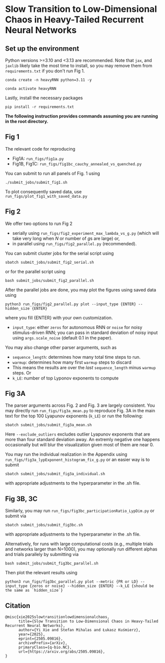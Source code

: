 # Slow Transition to Low-Dimensional Chaos in Heavy-Tailed Recurrent Neural Networks

## Set up the environment
Python versions >=3.10 and <3.13 are recommended. Note that `jax`, and `jaxlib` likely take the most time to install, so you may remove them from `requirements.txt` if you don't run Fig 1.
```
conda create -n heavyRNN python=3.11 -y
```
```
conda activate heavyRNN
```
Lastly, install the necessary packages
```
pip install -r requirements.txt
```

**The following instruction provides commands assuming you are running in the root directory.**

## Fig 1
The relevant code for reproducing
* Fig1A: `run_figs/fig1a.py`
* Fig1B, Fig1C: `run_figs/fig1bc_cauchy_annealed_vs_quenched.py`

You can submit to run all panels of Fig. 1 using
```
./submit_jobs/submit_fig1.sh
```
To plot consequently saved data, use `run_figs/plot_fig1_with_saved_data.py`

## Fig 2
We offer two options to run Fig 2 
* serially using `run_figs/fig2_experiment_max_lambda_vs_g.py` (which will take very long when $N$ or number of $g$s are large) or, 
* in parallel using `run_figs/fig2_parallel.py` (recommended).

You can submit cluster jobs for the serial script using
```
sbatch submit_jobs/submit_fig2_serial.sh
```
or for the parallel script using
```
bash submit_jobs/submit_fig2_parallel.sh
```
After the parallel jobs are done, you may plot the figures using saved data using
```
python3 run_figs/fig2_parallel.py plot --input_type {ENTER} --hidden_size {ENTER}
```
where you fill {ENTER} with your own customization.
* `input_type`: either `zeros` for autonomous RNN or `noise` for noisy stimulus-driven RNN; you can pass in standard deviation of noisy input using `args.scale_noise` (default $0.1$ in the paper).

You may also change other parser arguments, such as 
* `sequence_length`: determines how many total time steps to run.
* `warmup`: determines how many first `warmup` steps to discard
* This means the results are over the *last* `sequence_length` minus `warmup` steps.
Or
* `k_LE`: number of top Lyponov exponents to compute

## Fig 3A
The parser arguments across Fig. 2 and Fig. 3 are largely consistent. You may directly run `run_figs/fig3a_mean.py` to reproduce Fig. 3A in the main text for the top 100 Lyapunov exponents (`k_LE`) or run the following:
```
sbatch submit_jobs/submit_fig3a_mean.sh
```
Here `--exclude_outliers` excludes outlier Lyapunov exponents that are more than four standard deviation away. An extremly negative one happens occasionally but will blur the visualization given most of them are near 0.

You may run the individual realization in the Appendix using `run_figs/fig3a_lypExponent_histogram_fix_g.py` or an easier way is to submit
```
sbatch submit_jobs/submit_fig3a_individual.sh
```
with appropriate adjustments to the hyperparameter in the .sh file.

## Fig 3B, 3C
Similarly, you may run `run_figs/fig3bc_participationRatio_LypDim.py` or submit via
```
sbatch submit_jobs/submit_fig3bc.sh
```
with appropriate adjustments to the hyperparameter in the .sh file.

Alternatively, for runs with large computational costs (e.g., multiple trials and networks larger than N=1000), you may optionally run different alphas and trials parallely by submitting via
```
bash submit_jobs/submit_fig3bc_parallel.sh
```
Then plot the relevant results using
```
python3 run_figs/fig3bc_parallel.py plot --metric {PR or LD} --input_type {zeros or noise} --hidden_size {ENTER} --k_LE {should be the same as `hidden_size`}
```

## Citation
```
@misc{xie2025slowtransitionlowdimensionalchaos,
      title={Slow Transition to Low-Dimensional Chaos in Heavy-Tailed Recurrent Neural Networks}, 
      author={Yi Xie and Stefan Mihalas and Łukasz Kuśmierz},
      year={2025},
      eprint={2505.09816},
      archivePrefix={arXiv},
      primaryClass={q-bio.NC},
      url={https://arxiv.org/abs/2505.09816}, 
}
```
